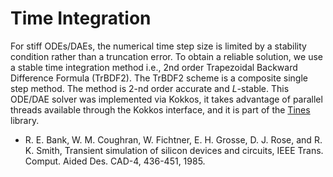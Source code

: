 
# Time Integration

For stiff ODEs/DAEs, the numerical time step size is limited by a stability condition rather than a truncation error. To obtain a reliable solution, we use a stable time integration method i.e., 2nd order Trapezoidal Backward Difference Formula (TrBDF2). The TrBDF2 scheme is a composite single step method. The method is 2-nd order accurate and $L$-stable. This ODE/DAE solver was implemented via Kokkos, it takes advantage of parallel threads available through the Kokkos interface, and it is part of the [Tines](https://github.com/sandialabs/Tines) library.

* R. E. Bank, W. M. Coughran, W. Fichtner, E. H. Grosse, D. J. Rose, and R. K. Smith, Transient simulation of silicon devices and circuits, IEEE Trans. Comput. Aided Des. CAD-4, 436-451, 1985.
